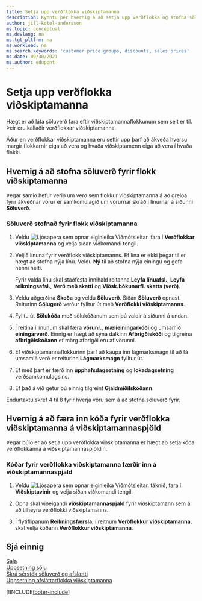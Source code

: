 ```yaml
---
title: Setja upp verðflokka viðskiptamanna
description: Kynntu þér hvernig á að setja upp verðflokka og stofna söluverð fyrir þessa flokka.
author: jill-kotel-andersson
ms.topic: conceptual
ms.devlang: na
ms.tgt_pltfrm: na
ms.workload: na
ms.search.keywords: 'customer price groups, discounts, sales prices'
ms.date: 09/30/2021
ms.author: edupont
---
```


# <a name="set-up-customer-price-groups"></a><a name="set-up-customer-price-groups"></a>Setja upp verðflokka viðskiptamanna
  
Hægt er að láta söluverð fara eftir viðskiptamannaflokkunum sem selt er til. Þeir eru kallaðir verðflokkar viðskiptamanna.

Áður en verðflokkar viðskiptamanna eru settir upp þarf að ákveða hversu margir flokkarnir eiga að vera og hvaða viðskiptamenn eiga að vera í hvaða flokki.  

## <a name="how-to-create-sales-prices-for-a-group-of-customers"></a><a name="how-to-create-sales-prices-for-a-group-of-customers"></a>Hvernig á að stofna söluverð fyrir flokk viðskiptamanna

Þegar samið hefur verið um verð sem flokkur viðskiptamanna á að greiða fyrir ákveðnar vörur er samkomulagið um vörurnar skráð í línurnar á síðunni **Söluverð**.

### <a name="to-create-sales-prices-for-a-group-of-customers"></a><a name="to-create-sales-prices-for-a-group-of-customers"></a>Söluverð stofnað fyrir flokk viðskiptamanna

1. Veldu ![Ljósapera sem opnar eiginleika Viðmótsleitar.](media/ui-search/search_small.png "Segðu mér hvað þú vilt gera") fara í **Verðflokkar viðskiptamanna** og velja síðan viðkomandi tengil.  

2. Veljið línuna fyrir verðflokk viðskiptamanns. Ef lína er ekki þegar til er hægt að stofna nýja línu. Veldu **Ný** til að stofna nýja einingu og gefa henni heiti.  
    
    Fyrir valda línu skal staðfesta innihald reitanna **Leyfa línuafsl.**, **Leyfa reikningsafsl.**, **Verð með skatti** og **Viðsk.bókunarfl. skatts (verð)**. 
  
3. Veldu aðgerðina **Skoða** og veldu **Söluverð**. Síðan **Söluverð** opnast. Reiturinn **Sölugerð** verður fylltur út með **Verðflokki viðskiptamanns**.  
  
4. Fylltu út **Sölukóða** með sölukóðanum sem þú valdir á síðunni á undan.  
  
5. Í reitina í línunum skal færa **vörunr.**, **mælieiningarkóði** og umsamið **einingarverð**. Einnig er hægt að sýna dálkinn **Afbrigðiskóði** og tilgreina **afbrigðiskóðann** ef mörg afbrigði eru af vörunni.  
  
6. Ef viðskiptamannaflokkurinn þarf að kaupa inn lágmarksmagn til að fá umsamið verð er reiturinn **Lágmarksmagn** fylltur út.  

7. Ef með þarf er færð inn **upphafsdagsetning** og **lokadagsetning** verðsamkomulagsins.  
  
8. Ef það á við getur þú einnig tilgreint **Gjaldmiðilskóðann**.

Endurtaktu skref 4 til 8 fyrir hverja vöru sem á að stofna söluverð fyrir.

## <a name="how-to-enter-customer-price-group-codes-on-customer-cards"></a><a name="how-to-enter-customer-price-group-codes-on-customer-cards"></a>Hvernig á að færa inn kóða fyrir verðflokka viðskiptamanna á viðskiptamannaspjöld

Þegar búið er að setja upp verðflokka viðskiptamanna er hægt að setja kóða verðflokkanna á viðskiptamannaspjöldin.

### <a name="to-enter-customer-price-group-codes-on-a-customer-card"></a><a name="to-enter-customer-price-group-codes-on-a-customer-card"></a>Kóðar fyrir verðflokka viðskiptamanna færðir inn á viðskiptamannaspjald

1. Veldu ![Ljósapera sem opnar eiginleika Viðmótsleitar.](media/ui-search/search_small.png "Segðu mér hvað þú vilt gera") táknið, fara í **Viðskiptavinir** og velja síðan viðkomandi tengil.  

2. Opna skal viðeigandi **viðskiptamannaspjald** fyrir viðskiptamann sem á að tilheyra verðflokki viðskiptamanns.  

3. Í flýtiflipanum **Reikningsfærsla**, í reitnum **Verðflokkur viðskiptamanna**, skal velja kóðann **Verðflokkur viðskiptamanna**.  


## <a name="see-also"></a><a name="see-also"></a>Sjá einnig

[Sala](sales-manage-sales.md)  
[Uppsetning sölu](sales-setup-sales.md)  
[Skrá sérstök söluverð og afslætti](sales-how-record-sales-price-discount-payment-agreements.md)  
[Uppsetning afsláttarflokka viðskiptamanna](sales-how-to-set-up-customer-discount-groups.md)  

[!INCLUDE[footer-include](includes/footer-banner.md)]
